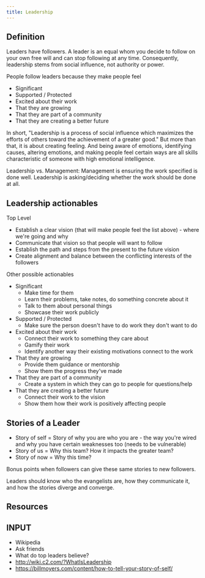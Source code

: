 ```yaml
---
title: Leadership
---
```


## Definition
Leaders have followers. A leader is an equal whom you decide to follow on your own free will and can stop following at any time. Consequently, leadership stems from social influence, not authority or power.

People follow leaders because they make people feel
- Significant
- Supported / Protected
- Excited about their work
- That they are growing
- That they are part of a community
- That they are creating a better future

In short, "Leadership is a process of social influence which maximizes the efforts of others toward the achievement of a greater good." But more than that, it is about creating feeling. And being aware of emotions, identifying causes, altering emotions, and making people feel certain ways are all skills characteristic of someone with high emotional intelligence.

Leadership vs. Management:
Management is ensuring the work specified is done well. Leadership is asking/deciding whether the work should be done at all.


## Leadership actionables
Top Level
- Establish a clear vision (that will make people feel the list above) - where we're going and why
- Communicate that vision so that people will want to follow
- Establish the path and steps from the present to the future vision
- Create alignment and balance between the conflicting interests of the followers

Other possible actionables
- Significant
  - Make time for them
  - Learn their problems, take notes, do something concrete about it
  - Talk to them about personal things
  - Showcase their work publicly
- Supported / Protected
  - Make sure the person doesn't have to do work they don't want to do
- Excited about their work
  - Connect their work to something they care about
  - Gamify their work
  - Identify another way their existing motivations connect to the work
- That they are growing
  - Provide them guidance or mentorship
  - Show them the progress they've made
- That they are part of a community
  - Create a system in which they can go to people for questions/help
- That they are creating a better future
  - Connect their work to the vision
  - Show them how their work is positively affecting people

## Stories of a Leader
- Story of self = Story of why you are who you are - the way you're wired and why you have certain weaknesses too (needs to be vulnerable)
- Story of us = Why this team? How it impacts the greater team?
- Story of now = Why this time?

Bonus points when followers can give these same stories to new followers.

Leaders should know who the evangelists are, how they communicate it, and how the stories diverge and converge.

## Resources

## INPUT
- Wikipedia
- Ask friends
- What do top leaders believe?
- http://wiki.c2.com/?WhatIsLeadership
- https://billmoyers.com/content/how-to-tell-your-story-of-self/

